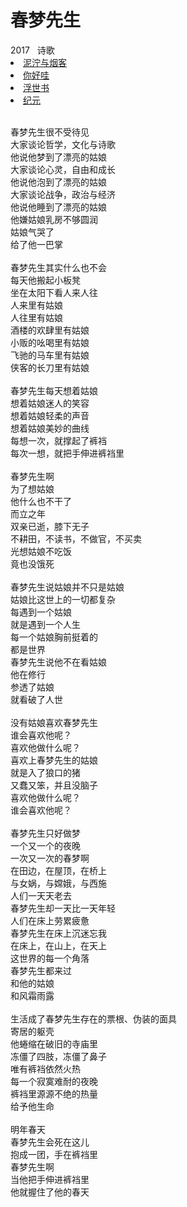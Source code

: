 # 春梦先生

<nav class="navbar">
  <div class="navbar__inner">
    <div class="navbar__items">
      <span class="badge badge--info">2017</span>&nbsp;&nbsp;
      <span class="badge badge--primary">诗歌</span>
    </div>
    <div class="navbar__items navbar__items--right">
      <li class="pills__item"><a href="/docs/Collection/stuck_in_cloud">泥泞与烟客</a></li>
      <li class="pills__item pills__item--active"><a href="/docs/Collection/how_you_doing">你好哇</a></li>
      <li class="pills__item"><a href="/docs/Collection/ukiyoe">浮世书</a></li>
      <li class="pills__item"><a href="/docs/Collection/anno">纪元</a></li>
    </div>
  </div>
</nav><br />

<div class="card-demo">
  <div class="card">
    <div class="card__body">
      <p>
        春梦先生很不受待见<br />大家谈论哲学，文化与诗歌<br />他说他梦到了漂亮的姑娘<br />大家谈论心灵，自由和成长<br />他说他泡到了漂亮的姑娘<br />大家谈论战争，政治与经济<br />他说他睡到了漂亮的姑娘<br />他嫌姑娘乳房不够圆润<br />姑娘气哭了<br />给了他一巴掌<br /><br />春梦先生其实什么也不会<br />每天他搬起小板凳<br />坐在太阳下看人来人往<br />人来里有姑娘<br />人往里有姑娘<br />酒楼的欢肆里有姑娘<br />小贩的吆喝里有姑娘<br />飞驰的马车里有姑娘<br />侠客的长刀里有姑娘<br /><br />春梦先生每天想着姑娘<br />想着姑娘迷人的笑容<br />想着姑娘轻柔的声音<br />想着姑娘美妙的曲线<br />每想一次，就撑起了裤裆<br />每次一想，就把手伸进裤裆里<br /><br />春梦先生啊<br />为了想姑娘<br />他什么也不干了<br />而立之年<br />双亲已逝，膝下无子<br />不耕田，不读书，不做官，不买卖<br />光想姑娘不吃饭<br />竟也没饿死<br /><br />春梦先生说姑娘并不只是姑娘<br />姑娘比这世上的一切都复杂<br />每遇到一个姑娘<br />就是遇到一个人生<br />每一个姑娘胸前挺着的<br />都是世界<br />春梦先生说他不在看姑娘<br />他在修行<br />参透了姑娘<br />就看破了人世<br /><br />没有姑娘喜欢春梦先生<br />谁会喜欢他呢？<br />喜欢他做什么呢？<br />喜欢上春梦先生的姑娘<br />就是入了狼口的猪<br />又蠢又笨，并且没脑子<br />喜欢他做什么呢？<br />谁会喜欢他呢？<br /><br />春梦先生只好做梦<br />一个又一个的夜晚<br />一次又一次的春梦啊<br />在田边，在屋顶，在桥上<br />与女娲，与嫦娥，与西施<br />人们一天天老去<br />春梦先生却一天比一天年轻<br />人们在床上劳累疲惫<br />春梦先生在床上沉迷忘我<br />在床上，在山上，在天上<br />这世界的每一个角落<br />春梦先生都来过<br />和他的姑娘<br />和风霜雨露<br /><br />生活成了春梦先生存在的票根、伪装的面具<br />寄居的躯壳<br />他蜷缩在破旧的寺庙里<br />冻僵了四肢，冻僵了鼻子<br />唯有裤裆依然火热<br />每一个寂寞难耐的夜晚<br />裤裆里源源不绝的热量<br />给予他生命<br /><br />明年春天<br />春梦先生会死在这儿<br />抱成一团，手在裤裆里<br />春梦先生啊<br />当他把手伸进裤裆里<br />他就握住了他的春天
      </p>
    </div>
  </div>
</div><br />